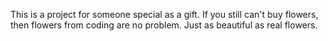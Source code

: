 This is a project for someone special as a gift. If you still can't buy flowers, then flowers from coding are no problem. Just as beautiful as real flowers.
